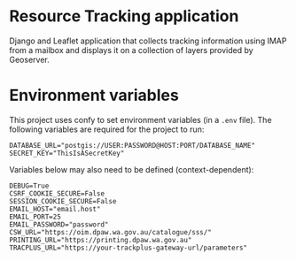 # Resource Tracking application

Django and Leaflet application that collects tracking information using IMAP from a mailbox and displays it on a collection of layers provided by Geoserver.

# Environment variables

This project uses confy to set environment variables (in a `.env` file).
The following variables are required for the project to run:

    DATABASE_URL="postgis://USER:PASSWORD@HOST:PORT/DATABASE_NAME"
    SECRET_KEY="ThisIsASecretKey"

Variables below may also need to be defined (context-dependent):

    DEBUG=True
    CSRF_COOKIE_SECURE=False
    SESSION_COOKIE_SECURE=False
    EMAIL_HOST="email.host"
    EMAIL_PORT=25
    EMAIL_PASSWORD="password"
    CSW_URL="https://oim.dpaw.wa.gov.au/catalogue/sss/"
    PRINTING_URL="https://printing.dpaw.wa.gov.au"
    TRACPLUS_URL="https://your-trackplus-gateway-url/parameters"
